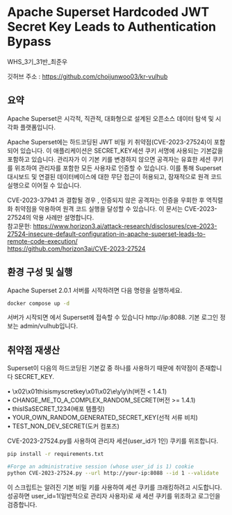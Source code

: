 # Apache Superset Hardcoded JWT Secret Key Leads to Authentication Bypass
WHS_3기_31반_최준우

깃허브 주소 : https://github.com/choijunwoo03/kr-vulhub


## 요약
Apache Superset은 시각적, 직관적, 대화형으로 설계된 오픈소스 데이터 탐색 및 시각화 플랫폼입니다.

Apache Superset에는 하드코딩된 JWT 비밀 키 취약점(CVE-2023-27524)이 포함되어 있습니다. 이 애플리케이션은 SECRET_KEY세션 쿠키 서명에 사용되는 기본값을 포함하고 있습니다. 관리자가 이 기본 키를 변경하지 않으면 공격자는 유효한 세션 쿠키를 위조하여 관리자를 포함한 모든 사용자로 인증할 수 있습니다. 이를 통해 Superset 대시보드 및 연결된 데이터베이스에 대한 무단 접근이 허용되고, 잠재적으로 원격 코드 실행으로 이어질 수 있습니다.

CVE-2023-37941 과 결합될 경우 , 인증되지 않은 공격자는 인증을 우회한 후 역직렬화 취약점을 악용하여 원격 코드 실행을 달성할 수 있습니다. 이 문서는 CVE-2023-27524의 악용 사례만 설명합니다.  
참고문헌:
https://www.horizon3.ai/attack-research/disclosures/cve-2023-27524-insecure-default-configuration-in-apache-superset-leads-to-remote-code-execution/  
https://github.com/horizon3ai/CVE-2023-27524

## 환경 구성 및 실행
Apache Superset 2.0.1 서버를 시작하려면 다음 명령을 실행하세요.
```bash 
docker compose up -d
 ```
서버가 시작되면 에서 Superset에 접속할 수 있습니다 http://ip:8088. 기본 로그인 정보는 admin/vulhub입니다.

## 취약점 재생산
Superset이 다음의 하드코딩된 기본값 중 하나를 사용하기 때문에 취약점이 존재합니다 SECRET_KEY.

• \x02\x01thisismyscretkey\x01\x02\\e\\y\\y\\h(버전 < 1.4.1)  
• CHANGE_ME_TO_A_COMPLEX_RANDOM_SECRET(버전 >= 1.4.1)  
• thisISaSECRET_1234(배포 템플릿)  
• YOUR_OWN_RANDOM_GENERATED_SECRET_KEY(선적 서류 비치)  
• TEST_NON_DEV_SECRET(도커 컴포즈)  

CVE-2023-27524.py를 사용하여 관리자 세션(user_id가 1인) 쿠키를 위조합니다.
```bash #Install dependencies
pip install -r requirements.txt

#Forge an administrative session (whose user_id is 1) cookie
python CVE-2023-27524.py --url http://your-ip:8088 --id 1 --validate
```

이 스크립트는 알려진 기본 비밀 키를 사용하여 세션 쿠키를 크래킹하려고 시도합니다. 성공하면 user_id=1(일반적으로 관리자 사용자)로 새 세션 쿠키를 위조하고 로그인을 검증합니다.

